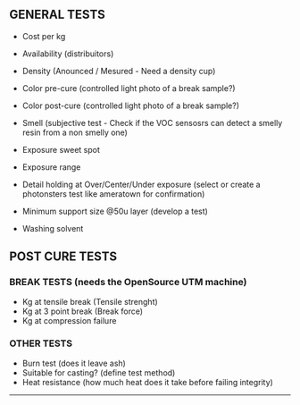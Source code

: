## GENERAL TESTS

- Cost per kg
- Availability (distribuitors)

- Density (Anounced / Mesured - Need a density cup) 
- Color pre-cure (controlled light photo of a break sample?)
- Color post-cure (controlled light photo of a break sample?)
- Smell (subjective test - Check if the VOC sensosrs can detect a smelly resin from a non smelly one)

- Exposure sweet spot
- Exposure range

- Detail holding at Over/Center/Under exposure (select or create a photonsters test like ameratown for confirmation)
- Minimum support size @50u layer (develop a test)

- Washing solvent

## POST CURE TESTS

### BREAK TESTS (needs the OpenSource UTM machine)

- Kg at tensile break (Tensile strenght)
- Kg at 3 point break (Break force)
- Kg at compression failure


### OTHER TESTS

- Burn test (does it leave ash)
- Suitable for casting? (define test method)
- Heat resistance (how much heat does it take before failing integrity)


---
